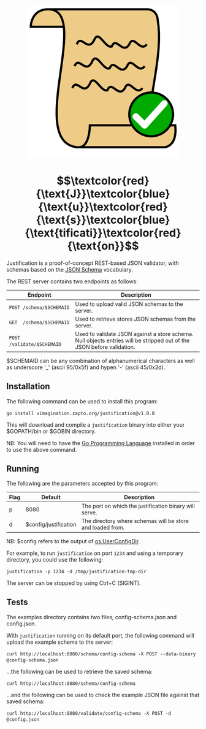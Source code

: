 <p align="center"><img src="icon.svg" /></p>

# $$\textcolor{red}{\text{J}}\textcolor{blue}{\text{u}}\textcolor{red}{\text{s}}\textcolor{blue}{\text{tificati}}\textcolor{red}{\text{on}}$$

Justification is a proof-of-concept REST-based JSON validator, with schemas based on the [JSON Schema](https://json-schema.org/) vocabulary.

The REST server contains two endpoints as follows:

|  Endpoint                |  Description  |
|--------------------------|---------------|
| `POST /schema/$SCHEMAID`   | Used to upload valid JSON schemas to the server. |
| `GET  /schema/$SCHEMAID`   | Used to retrieve stores JSON schemas from the server. |
| `POST /validate/$SCHEMAID` | Used to validate JSON against a store schema.<br>Null objects entries will be stripped out of the JSON before validation. |

$SCHEMAID can be any combination of alphanumerical characters as well as underscore '\_' (ascii 95/0x5f) and hypen '-' (ascii 45/0x2d).

## Installation

The following command can be used to install this program:

```
go install vimagination.zapto.org/justification@v1.0.0
```

This will download and compile a `justification` binary into either your $GOPATH/bin or $GOBIN directory.

NB: You will need to have the [Go Programming Language](https://go.dev/) installed in order to use the above command.

## Running

The following are the parameters accepted by this program:

|  Flag  |  Default              |  Description  |
|--------|-----------------------|---------------|
| p      | 8080                  | The port on which the justification binary will serve. |
| d      | $config/justification | The directory where schemas will be store and loaded from. |

NB: $config refers to the output of [os.UserConfigDir](https://pkg.go.dev/os#UserConfigDir).

For example, to run `justification` on port `1234` and using a temporary directory, you could use the following:

```
justification -p 1234 -d /tmp/justification-tmp-dir
```

The server can be stopped by using Ctrl+C (SIGINT).

## Tests

The examples directory contains two files, config-schema.json and config.json.

With `justification` running on its default port, the following command will upload the example schema to the server:

```
curl http://localhost:8080/schema/config-schema -X POST --data-binary @config-schema.json
```

...the following can be used to retrieve the saved schema:

```
curl http://localhost:8080/schema/config-schema
```

...and the following can be used to check the example JSON file against that saved schema:
```
curl http://localhost:8080/validate/config-schema -X POST -d @config.json
```
